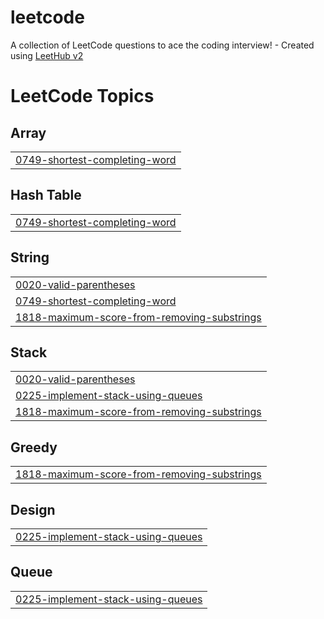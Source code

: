 # leetcode
A collection of LeetCode questions to ace the coding interview! - Created using [LeetHub v2](https://github.com/arunbhardwaj/LeetHub-2.0)

<!---LeetCode Topics Start-->
# LeetCode Topics
## Array
|  |
| ------- |
| [0749-shortest-completing-word](https://github.com/gkbrum/leetcode/tree/master/0749-shortest-completing-word) |
## Hash Table
|  |
| ------- |
| [0749-shortest-completing-word](https://github.com/gkbrum/leetcode/tree/master/0749-shortest-completing-word) |
## String
|  |
| ------- |
| [0020-valid-parentheses](https://github.com/gkbrum/leetcode/tree/master/0020-valid-parentheses) |
| [0749-shortest-completing-word](https://github.com/gkbrum/leetcode/tree/master/0749-shortest-completing-word) |
| [1818-maximum-score-from-removing-substrings](https://github.com/gkbrum/leetcode/tree/master/1818-maximum-score-from-removing-substrings) |
## Stack
|  |
| ------- |
| [0020-valid-parentheses](https://github.com/gkbrum/leetcode/tree/master/0020-valid-parentheses) |
| [0225-implement-stack-using-queues](https://github.com/gkbrum/leetcode/tree/master/0225-implement-stack-using-queues) |
| [1818-maximum-score-from-removing-substrings](https://github.com/gkbrum/leetcode/tree/master/1818-maximum-score-from-removing-substrings) |
## Greedy
|  |
| ------- |
| [1818-maximum-score-from-removing-substrings](https://github.com/gkbrum/leetcode/tree/master/1818-maximum-score-from-removing-substrings) |
## Design
|  |
| ------- |
| [0225-implement-stack-using-queues](https://github.com/gkbrum/leetcode/tree/master/0225-implement-stack-using-queues) |
## Queue
|  |
| ------- |
| [0225-implement-stack-using-queues](https://github.com/gkbrum/leetcode/tree/master/0225-implement-stack-using-queues) |
<!---LeetCode Topics End-->